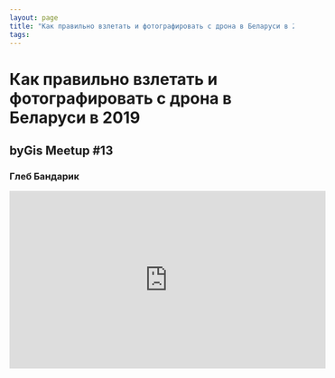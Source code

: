 ```yaml
---
layout: page
title: "Как правильно взлетать и фотографировать с дрона в Беларуси в 2019"
tags:
---
```



# Как правильно взлетать и фотографировать с дрона в Беларуси в 2019
## byGis Meetup #13
### Глеб Бандарик

<iframe width="560" height="315" src="https://www.youtube.com/embed/o_At0S7QROE" frameborder="0" allow="accelerometer; autoplay; encrypted-media; gyroscope; picture-in-picture" allowfullscreen></iframe>
